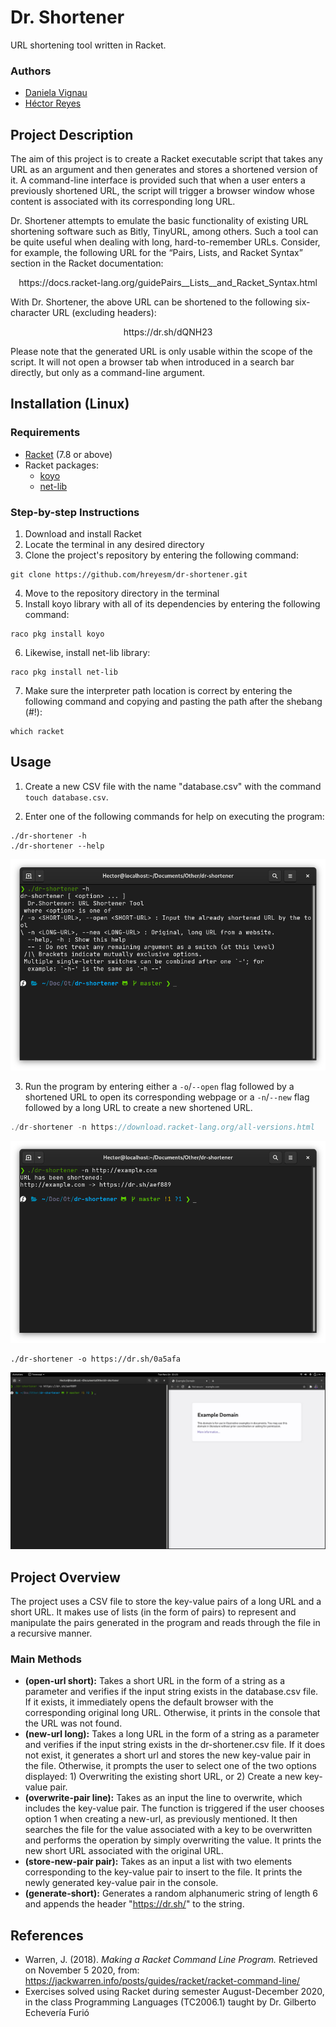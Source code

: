 # Dr. Shortener

URL shortening tool written in Racket.

### Authors
* [Daniela Vignau](https://github.com/dvigleo)
* [Héctor Reyes](https://github.com/hreyesm)

## Project Description
The aim of this project is to create a Racket executable script that takes any URL as an argument and then generates and stores a shortened version of it. A command-line interface is provided such that when a user enters a previously shortened URL, the script will trigger a browser window whose content is associated with its corresponding long URL.

Dr. Shortener attempts to emulate the basic functionality of existing URL shortening software such as Bitly, TinyURL, among others. Such a tool can be quite useful when dealing with long, hard-to-remember URLs. Consider, for example, the following URL for the “Pairs, Lists, and Racket Syntax” section in the Racket documentation:

<p align=center>https://docs.racket-lang.org/guidePairs__Lists__and_Racket_Syntax.html</p>
 
With Dr. Shortener, the above URL can be shortened to the following six-character URL (excluding headers):

<p align=center>https://dr.sh/dQNH23</p>

Please note that the generated URL is only usable within the scope of the script. It will not open a browser tab when introduced in a search bar directly, but only as a command-line argument.

## Installation (Linux)

### Requirements

* [Racket](https://download.racket-lang.org/all-versions.html) (7.8 or above)
* Racket packages:
    * [koyo](https://pkgs.racket-lang.org/package/koyo-lib)
    * [net-lib](https://pkgs.racket-lang.org/package/net-lib)

### Step-by-step Instructions
1. Download and install Racket
2. Locate the terminal in any desired directory
3. Clone the project's repository by entering the following command:
```
git clone https://github.com/hreyesm/dr-shortener.git
```
4. Move to the repository directory in the terminal
5. Install koyo library with all of its dependencies by entering the following command:
```
raco pkg install koyo
```
6. Likewise, install net-lib library:
```
raco pkg install net-lib
```
7. Make sure the interpreter path location is correct by entering the following command and copying and pasting the path after the shebang (#!):
```
which racket
```

## Usage
1. Create a new CSV file with the name "database.csv" with the command ```touch database.csv```.

2. Enter one of the following commands for help on executing the program:
```
./dr-shortener -h
./dr-shortener --help
```
![Help](./img/help.png)

3. Run the program by entering either a `-o`/`--open` flag followed by a shortened URL to open its corresponding webpage or a `-n`/`--new` flag followed by a long URL to create a new shortened URL.
```c
./dr-shortener -n https://download.racket-lang.org/all-versions.html
```
![New](./img/new.png)
```
./dr-shortener -o https://dr.sh/0a5afa
```
![Open](./img/open.png)

## Project Overview
The project uses a CSV file to store the key-value pairs of a long URL and a short URL. It makes use of lists (in the form of pairs) to represent and manipulate the pairs generated in the program and reads through the file in a recursive manner.

### Main Methods
* **(open-url short):** Takes a short URL in the form of a string as a parameter and verifies if the input string exists in the database.csv file. If it exists,  it immediately opens the default browser with the corresponding original long URL. Otherwise, it prints in the console that the URL was not found.
* **(new-url long):** Takes a long URL in the form of a string as a parameter and verifies if the input string exists in the dr-shortener.csv file. If it does not exist, it generates a short url and stores the new key-value pair in the file. Otherwise, it prompts the user to select one of the two options displayed: 1) Overwriting the existing short URL, or 2) Create a new key-value pair.
* **(overwrite-pair line):** Takes as an input the line to overwrite, which includes the key-value pair. The function is triggered if the user chooses option 1 when creating a new-url, as previously mentioned. It then searches the file for the value associated with a key to be overwritten and performs the operation by simply overwriting the value. It prints the new short URL associated with the original URL. 
* **(store-new-pair pair):** Takes as an input a list with two elements corresponding to the key-value pair to insert to the file. It prints the newly generated key-value pair in the console.
* **(generate-short):** Generates a random alphanumeric string of length 6 and appends the header "https://dr.sh/" to the string.

## References
* Warren, J. (2018). _Making a Racket Command Line Program._ Retrieved on November 5 2020, from: https://jackwarren.info/posts/guides/racket/racket-command-line/
* Exercises solved using Racket during semester August-December 2020, in the class Programming Languages (TC2006.1) taught by Dr. Gilberto Echevería Furió
